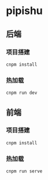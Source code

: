 # pipishu

## 后端

### 项目搭建

```
cnpm install
```

### 热加载

```
cnpm run dev
```

## 前端

### 项目搭建

```
cnpm install
```

### 热加载

```
cnpm run serve
```
